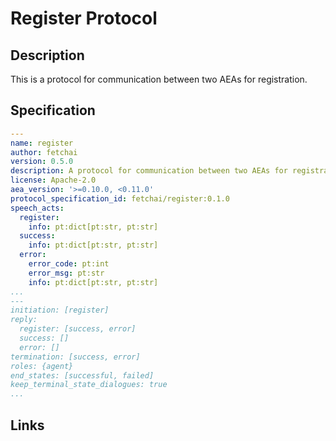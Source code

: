 # Register Protocol

## Description

This is a protocol for communication between two AEAs for registration.

## Specification

```yaml
---
name: register
author: fetchai
version: 0.5.0
description: A protocol for communication between two AEAs for registration.
license: Apache-2.0
aea_version: '>=0.10.0, <0.11.0'
protocol_specification_id: fetchai/register:0.1.0
speech_acts:
  register:
    info: pt:dict[pt:str, pt:str]
  success:
    info: pt:dict[pt:str, pt:str]
  error:
    error_code: pt:int
    error_msg: pt:str
    info: pt:dict[pt:str, pt:str]
...
---
initiation: [register]
reply:
  register: [success, error]
  success: []
  error: []
termination: [success, error]
roles: {agent}
end_states: [successful, failed]
keep_terminal_state_dialogues: true
...
```

## Links
